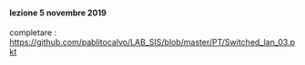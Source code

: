 #### lezione 5 novembre 2019

completare :
https://github.com/pablitocalvo/LAB_SIS/blob/master/PT/Switched_lan_03.pkt

